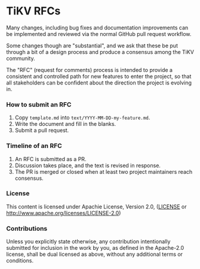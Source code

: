 # TiKV RFCs

Many changes, including bug fixes and documentation improvements can be
implemented and reviewed via the normal GitHub pull request workflow.

Some changes though are "substantial", and we ask that these be put through a
bit of a design process and produce a consensus among the TiKV community.

The "RFC" (request for comments) process is intended to provide a consistent
and controlled path for new features to enter the project, so that all
stakeholders can be confident about the direction the project is evolving in.

### How to submit an RFC

1. Copy `template.md` into `text/YYYY-MM-DD-my-feature.md`.
2. Write the document and fill in the blanks.
3. Submit a pull request.

### Timeline of an RFC

1. An RFC is submitted as a PR.
2. Discussion takes place, and the text is revised in response.
3. The PR is merged or closed when at least two project maintainers reach
   consensus.

### License

This content is licensed under Apachie License, Version 2.0,
([LICENSE](LICENSE) or http://www.apache.org/licenses/LICENSE-2.0)

### Contributions

Unless you explicitly state otherwise, any contribution intentionally submitted
for inclusion in the work by you, as defined in the Apache-2.0 license, shall
be dual licensed as above, without any additional terms or conditions.
